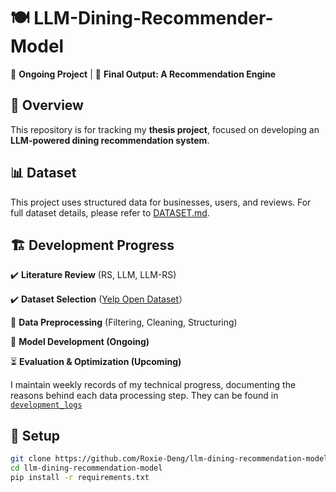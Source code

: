 # 🍽️ LLM-Dining-Recommender-Model  
🚀 **Ongoing Project** | 🎯 **Final Output: A Recommendation Engine**  

## 📌 Overview  
 This repository is for tracking my **thesis project**, focused on developing an **LLM-powered dining recommendation system**.

 ## 📊 Dataset
This project uses structured data for businesses, users, and reviews.
For full dataset details, please refer to [DATASET.md](./DATASET.md).

## 🏗️ Development Progress      
✔️ **Literature Review** (RS, LLM, LLM-RS)          

✔️ **Dataset Selection** ([Yelp Open Dataset](https://business.yelp.com/data/resources/open-dataset/)）  

🔄 **Data Preprocessing** (Filtering, Cleaning, Structuring)  

🔄 **Model Development (Ongoing)**  

⏳ **Evaluation & Optimization (Upcoming)**  

I maintain weekly records of my technical progress, documenting the reasons behind each data processing step. They can be found in [`development_logs`](development_logs/)


## 🚀 Setup  
```sh
git clone https://github.com/Roxie-Deng/llm-dining-recommendation-model.git    
cd llm-dining-recommendation-model
pip install -r requirements.txt
